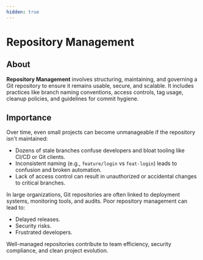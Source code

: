 ```yaml
---
hidden: true
---
```


# Repository Management

## **About**

**Repository Management** involves structuring, maintaining, and governing a Git repository to ensure it remains usable, secure, and scalable. It includes practices like branch naming conventions, access controls, tag usage, cleanup policies, and guidelines for commit hygiene.

## **Importance**

Over time, even small projects can become unmanageable if the repository isn't maintained:

* Dozens of stale branches confuse developers and bloat tooling like CI/CD or Git clients.
* Inconsistent naming (e.g., `feature/login` vs `feat-login`) leads to confusion and broken automation.
* Lack of access control can result in unauthorized or accidental changes to critical branches.

In large organizations, Git repositories are often linked to deployment systems, monitoring tools, and audits. Poor repository management can lead to:

* Delayed releases.
* Security risks.
* Frustrated developers.

Well-managed repositories contribute to team efficiency, security compliance, and clean project evolution.
